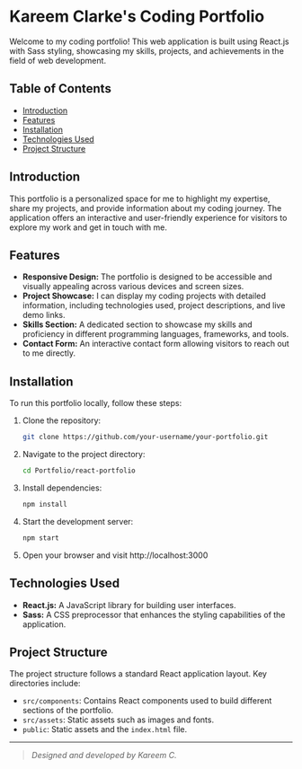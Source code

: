 # Kareem Clarke's Coding Portfolio

Welcome to my coding portfolio! This web application is built using React.js with Sass styling, showcasing my skills, projects, and achievements in the field of web development.

<!-- ![Portfolio Screenshot](src/assets/images/cover.png) -->

## Table of Contents

- [Introduction](#introduction)
- [Features](#features)
- [Installation](#installation)
- [Technologies Used](#technologies-used)
- [Project Structure](#project-structure)

## Introduction

This portfolio is a personalized space for me to highlight my expertise, share my projects, and provide information about my coding journey. The application offers an interactive and user-friendly experience for visitors to explore my work and get in touch with me.

## Features

- **Responsive Design:** The portfolio is designed to be accessible and visually appealing across various devices and screen sizes.
- **Project Showcase:** I can display my coding projects with detailed information, including technologies used, project descriptions, and live demo links.
- **Skills Section:** A dedicated section to showcase my skills and proficiency in different programming languages, frameworks, and tools.
- **Contact Form:** An interactive contact form allowing visitors to reach out to me directly.

## Installation

To run this portfolio locally, follow these steps:

1. Clone the repository:
   ```bash
   git clone https://github.com/your-username/your-portfolio.git
   ```
2. Navigate to the project directory:
   ```bash
   cd Portfolio/react-portfolio
   ```
3. Install dependencies:
   ```bash
   npm install
   ```
4. Start the development server:
   ```bash
   npm start
   ```
5. Open your browser and visit http://localhost:3000

## Technologies Used

- **React.js:** A JavaScript library for building user interfaces.
- **Sass:** A CSS preprocessor that enhances the styling capabilities of the application.

## Project Structure

The project structure follows a standard React application layout. Key directories include:

- `src/components`: Contains React components used to build different sections of the portfolio.
- `src/assets`: Static assets such as images and fonts.
- `public`: Static assets and the `index.html` file.







---

> _Designed and developed by Kareem C._
